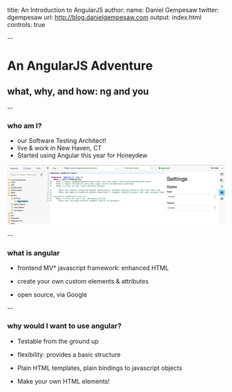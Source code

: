 title: An Introduction to AngularJS
author:
  name: Daniel Gempesaw
  twitter: dgempesaw
  url: http://blog.danielgempesaw.com
output: index.html
controls: true

--

# An AngularJS Adventure
## what, why, and how: ng and you

<!-- hi, my name is Daniel Gempesaw! I'm going to be talking about -->
<!-- AngularJS - I've got a couple background slides about what Angular is, -->
<!-- why you might care, and then we're going to jump in and do some live -->
<!-- coding. -->

--

### who am I?

* our Software Testing Architect!
* live & work in New Haven, CT
* Started using Angular this year for Honeydew

![honeydew](honeydew.png)

<!-- in case you don't know me, I'm our Software Testing Architect! -->
<!-- You probably haven't seen me around the office because I've been -->
<!-- living and working in New Haven CT for the past year. My -->
<!-- "extensive" expertise comes from a few months this year using -->
<!-- Angular to rewrite the frontend Honeydew, our browser automation -->
<!-- framework -->

--

### what is angular

* frontend MV\* javascript framework: enhanced HTML

* create your own custom elements & attributes

* open source, via Google

<!-- so, angularJS is a front-end model-view-whatever javascript -->
<!-- framework. it's usually mentioned in the same sentence as backbone, -->
<!-- which we use here, or emberJS/knockoutJS/batmanJS. -->

<!-- Angular's goal is to make it easier to implement single page -->
<!-- applications - so, the user can load up the page and get dynamic -->
<!-- updates from the server without having to hit refresh, the way -->
<!-- all the fancy SPAs are doing it these days. -->

<!-- it's completely open source, and is strongly backed by -->
<!-- Google, which is very encouraging  -->

--

### why would I want to use angular?

* Testable from the ground up

* flexibility: provides a basic structure

* Plain HTML templates, plain bindings to javascript objects

* Make your own HTML elements!
